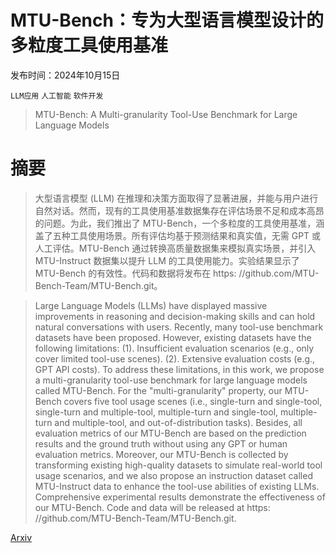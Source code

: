 # MTU-Bench：专为大型语言模型设计的多粒度工具使用基准

发布时间：2024年10月15日

`LLM应用` `人工智能` `软件开发`

> MTU-Bench: A Multi-granularity Tool-Use Benchmark for Large Language Models

# 摘要

> 大型语言模型 (LLM) 在推理和决策方面取得了显著进展，并能与用户进行自然对话。然而，现有的工具使用基准数据集存在评估场景不足和成本高昂的问题。为此，我们推出了 MTU-Bench，一个多粒度的工具使用基准，涵盖了五种工具使用场景。所有评估均基于预测结果和真实值，无需 GPT 或人工评估。MTU-Bench 通过转换高质量数据集来模拟真实场景，并引入 MTU-Instruct 数据集以提升 LLM 的工具使用能力。实验结果显示了 MTU-Bench 的有效性。代码和数据将发布在 https: //github.com/MTU-Bench-Team/MTU-Bench.git。

> Large Language Models (LLMs) have displayed massive improvements in reasoning and decision-making skills and can hold natural conversations with users. Recently, many tool-use benchmark datasets have been proposed. However, existing datasets have the following limitations: (1). Insufficient evaluation scenarios (e.g., only cover limited tool-use scenes). (2). Extensive evaluation costs (e.g., GPT API costs). To address these limitations, in this work, we propose a multi-granularity tool-use benchmark for large language models called MTU-Bench. For the "multi-granularity" property, our MTU-Bench covers five tool usage scenes (i.e., single-turn and single-tool, single-turn and multiple-tool, multiple-turn and single-tool, multiple-turn and multiple-tool, and out-of-distribution tasks). Besides, all evaluation metrics of our MTU-Bench are based on the prediction results and the ground truth without using any GPT or human evaluation metrics. Moreover, our MTU-Bench is collected by transforming existing high-quality datasets to simulate real-world tool usage scenarios, and we also propose an instruction dataset called MTU-Instruct data to enhance the tool-use abilities of existing LLMs. Comprehensive experimental results demonstrate the effectiveness of our MTU-Bench. Code and data will be released at https: //github.com/MTU-Bench-Team/MTU-Bench.git.

[Arxiv](https://arxiv.org/abs/2410.11710)